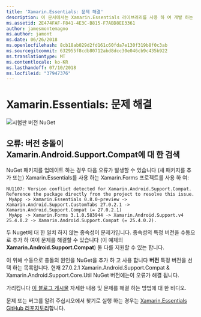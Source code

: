 ```yaml
---
title: 'Xamarin.Essentials: 문제 해결'
description: 이 문서에서는 Xamarin.Essentials 라이브러리를 사용 하 여 개발 하는 경우 발생 하는 문제를 해결 하는 방법을 설명 합니다.
ms.assetid: 2E474FAF-F841-4E3C-B815-F7ABD8EE3361
author: jamesmontemagno
ms.author: jamont
ms.date: 06/26/2018
ms.openlocfilehash: 8cb18ab029d2fd161c60fda7e130f319b8f0c3ab
ms.sourcegitcommit: 632955f8cdb80712abd8dcc30e046cb9c435b922
ms.translationtype: MT
ms.contentlocale: ko-KR
ms.lasthandoff: 07/10/2018
ms.locfileid: "37947376"
---
```

# <a name="xamarinessentials-troubleshooting"></a>Xamarin.Essentials: 문제 해결

![시험판 버전 NuGet](~/media/shared/pre-release.png)

## <a name="error-version-conflict-detected-for-xamarinandroidsupportcompat"></a>오류: 버전 충돌이 Xamarin.Android.Support.Compat에 대 한 검색

NuGet 패키지를 업데이트 하는 경우 다음 오류가 발생할 수 있습니다 (새 패키지를 추가 또는) Xamarin.Essentials를 사용 하는 Xamarin.Forms 프로젝트를 사용 하 여:

```
NU1107: Version conflict detected for Xamarin.Android.Support.Compat. Reference the package directly from the project to resolve this issue. 
 MyApp -> Xamarin.Essentials 0.8.0-preview -> Xamarin.Android.Support.CustomTabs 27.0.2.1 -> Xamarin.Android.Support.Compat (= 27.0.2.1) 
 MyApp -> Xamarin.Forms 3.1.0.583944 -> Xamarin.Android.Support.v4 25.4.0.2 -> Xamarin.Android.Support.Compat (= 25.4.0.2).
```

두 Nuget에 대 한 일치 하지 않는 종속성이 문제가입니다. 종속성의 특정 버전을 수동으로 추가 하 여이 문제를 해결할 수 있습니다 (이 예제의 **Xamarin.Android.Support.Compat**) 둘 다를 지원할 수 있는 합니다.

이 위해 수동으로 충돌의 원인을 NuGet을 추가 하 고 사용 합니다 **버전** 특정 버전을 선택 하는 목록입니다. 현재 27.0.2.1 Xamarin.Android.Support.Compat & Xamarin.Android.Support.Core.Util NuGet 버전에는이 오류가 해결 됩니다.

가리킵니다 [이 블로그 게시물](https://redth.codes/how-to-fix-the-dreaded-version-conflict-nuget-error-in-your-xamarin-android-projects/) 자세한 내용 및 문제를 해결 하는 방법에 대 한 비디오.

문제 또는 버그를 알려 주십시오에서 찾기로 실행 하는 경우는 [Xamarin.Essentials GitHub 리포지토리](http://github.com/xamarin/Essentials)합니다.
